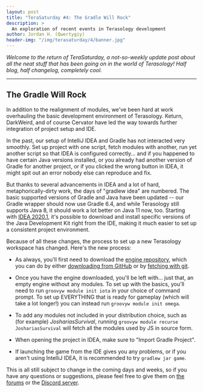 ```yaml
---
layout: post
title: "TeraSaturday #4: The Gradle Will Rock"
description: >
  An exploration of recent events in Terasology development
author: Jordan H. (Qwertygiy)
header-img: "/img/terasaturday/4/banner.jpg"
---
```


_Welcome to the return of TeraSaturday, a not-so-weekly update post about all the neat stuff that has been going on in 
the world of Terasology! Half blog, half changelog, completely cool._

------------------------

## The Gradle Will Rock

In addition to the realignment of modules, we've been hard at work overhauling the basic development environment of
Terasology. Keturn, DarkWeird, and of course Cervator have led the way towards further integration of project setup
and IDE.

In the past, our setup of IntelliJ IDEA and Gradle has not interacted very smoothly. Set up project with one script, fetch
modules with another, run yet another script so that IDEA is configured correctly... and if you happened to have certain
Java versions installed, or you already had another version of Gradle for another project, or if you clicked the wrong
button in IDEA, it might spit out an error nobody else can reproduce and fix.

But thanks to several advancements in IDEA and a lot of hard, metaphorically-dirty work, the days of "gradlew idea" are
numbered. The basic supported versions of Gradle and Java have been updated -- our Gradle wrapper should now use 
Gradle 6.4, and while Terasology still supports Java 8, it should work a lot better on Java 11 now, too. Starting with 
[IDEA 2020.1], it's possible to download and install specific versions of the Java Development Kit right from the IDE, 
making it much easier to set up a consistent project environment.

Because of all these changes, the process to set up a new Terasology workspace has changed. Here's the new process:

- As always, you'll first need to download the [engine repository], which you can do by either [downloading from GitHub]
or by [fetching with git].

- Once you have the engine downloaded, you'll be left with... just that, an empty engine without any modules. To set up
with the basics, you'll need to run `groovyw module init iota` in your choice of command prompt. To set up EVERYTHING
that is ready for gameplay (which will take a lot longer!) you can instead run `groovyw module init omega`.

- To add any modules not included in your distribution choice, such as (for example) *JoshariasSurvival*, running
 `groovyw module recurse JoshariasSurvival` will fetch all the modules used by JS in source form.
 
 - When opening the project in IDEA, make sure to "Import Gradle Project".
 
 - If launching the game from the IDE gives you any problems, or if you aren't using IntelliJ IDEA, it is 
 recommended to try `gradlew jar game`.
 
 This is all still subject to change in the coming days and weeks, so if you have any questions or suggestions, please
 feel free to give them on [the forums] or the [Discord server].

<!-- References -->
[IDEA 2020.1]: https://www.jetbrains.com/idea/download/#section=windows
[engine repository]: https://github.com/MovingBlocks/Terasology
[downloading from GitHub]: https://github.com/MovingBlocks/Terasology/archive/develop.zip
[fetching with git]: https://github.com/MovingBlocks/Terasology.git
[the forums]: http://forum.terasology.org/forum/
[Discord server]: https://discord.gg/terasology